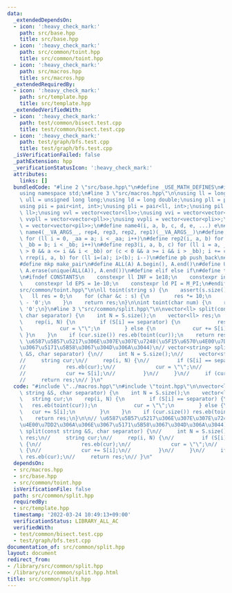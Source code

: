 ```yaml
---
data:
  _extendedDependsOn:
  - icon: ':heavy_check_mark:'
    path: src/base.hpp
    title: src/base.hpp
  - icon: ':heavy_check_mark:'
    path: src/common/toint.hpp
    title: src/common/toint.hpp
  - icon: ':heavy_check_mark:'
    path: src/macros.hpp
    title: src/macros.hpp
  _extendedRequiredBy:
  - icon: ':heavy_check_mark:'
    path: src/template.hpp
    title: src/template.hpp
  _extendedVerifiedWith:
  - icon: ':heavy_check_mark:'
    path: test/common/bisect.test.cpp
    title: test/common/bisect.test.cpp
  - icon: ':heavy_check_mark:'
    path: test/graph/bfs.test.cpp
    title: test/graph/bfs.test.cpp
  _isVerificationFailed: false
  _pathExtension: hpp
  _verificationStatusIcon: ':heavy_check_mark:'
  attributes:
    links: []
  bundledCode: "#line 2 \"src/base.hpp\"\n#define _USE_MATH_DEFINES\n#include <bits/stdc++.h>\n\
    using namespace std;\n#line 3 \"src/macros.hpp\"\n\nusing ll = long long;\nusing\
    \ ull = unsigned long long;\nusing ld = long double;\nusing pll = pair<ll, ll>;\n\
    using pii = pair<int, int>;\nusing pli = pair<ll, int>;\nusing pil = pair<int,\
    \ ll>;\nusing vvl = vector<vector<ll>>;\nusing vvi = vector<vector<int>>;\nusing\
    \ vvpll = vector<vector<pll>>;\nusing vvpli = vector<vector<pli>>;\nusing vvpil\
    \ = vector<vector<pil>>;\n#define name4(i, a, b, c, d, e, ...) e\n#define rep(...)\
    \ name4(__VA_ARGS__, rep4, rep3, rep2, rep1)(__VA_ARGS__)\n#define rep1(i, a)\
    \ for (ll i = 0, _aa = a; i < _aa; i++)\n#define rep2(i, a, b) for (ll i = a,\
    \ _bb = b; i < _bb; i++)\n#define rep3(i, a, b, c) for (ll i = a, _bb = b; (c\
    \ > 0 && a <= i && i < _bb) or (c < 0 && a >= i && i > _bb); i += c)\n#define\
    \ rrep(i, a, b) for (ll i=(a); i>(b); i--)\n#define pb push_back\n#define eb emplace_back\n\
    #define mkp make_pair\n#define ALL(A) A.begin(), A.end()\n#define UNIQUE(A) sort(ALL(A)),\
    \ A.erase(unique(ALL(A)), A.end())\n#define elif else if\n#define tostr to_string\n\
    \n#ifndef CONSTANTS\n    constexpr ll INF = 1e18;\n    constexpr int MOD = 1000000007;\n\
    \    constexpr ld EPS = 1e-10;\n    constexpr ld PI = M_PI;\n#endif\n#line 3 \"\
    src/common/toint.hpp\"\n\nll toint(string s) {\n    assert(s.size() < 20);\n \
    \   ll res = 0;\n    for (char &c : s) {\n        res *= 10;\n        res += c\
    \ - '0';\n    }\n    return res;\n}\n\nint toint(char num) {\n    return num -\
    \ '0';\n}\n#line 3 \"src/common/split.hpp\"\n\nvector<ll> split(const string &S,\
    \ char separator) {\n    int N = S.size();\n    vector<ll> res;\n    string cur;\n\
    \    rep(i, N) {\n        if (S[i] == separator) {\n            res.eb(toint(cur));\n\
    \            cur = \"\";\n        } else {\n            cur += S[i];\n       \
    \ }\n    }\n    if (cur.size()) res.eb(toint(cur));\n    return res;\n}\n\n//\
    \ \u6587\u5B57\u5217\u306E\u307E\u307E\u7248(\u5F15\u6570\u4E00\u7DD2\u306A\u306E\
    \u3067\u5171\u5B58\u3067\u304D\u306A\u3044)\n// vector<string> split(const string\
    \ &S, char separator) {\n//     int N = S.size();\n//     vector<string> res;\n\
    //     string cur;\n//     rep(i, N) {\n//         if (S[i] == separator) {\n\
    //             res.eb(cur);\n//             cur = \"\";\n//         } else {\n\
    //             cur += S[i];\n//         }\n//     }\n//     if (cur.size()) res.eb(cur);\n\
    //     return res;\n// }\n"
  code: "#include \"../macros.hpp\"\n#include \"toint.hpp\"\n\nvector<ll> split(const\
    \ string &S, char separator) {\n    int N = S.size();\n    vector<ll> res;\n \
    \   string cur;\n    rep(i, N) {\n        if (S[i] == separator) {\n         \
    \   res.eb(toint(cur));\n            cur = \"\";\n        } else {\n         \
    \   cur += S[i];\n        }\n    }\n    if (cur.size()) res.eb(toint(cur));\n\
    \    return res;\n}\n\n// \u6587\u5B57\u5217\u306E\u307E\u307E\u7248(\u5F15\u6570\
    \u4E00\u7DD2\u306A\u306E\u3067\u5171\u5B58\u3067\u304D\u306A\u3044)\n// vector<string>\
    \ split(const string &S, char separator) {\n//     int N = S.size();\n//     vector<string>\
    \ res;\n//     string cur;\n//     rep(i, N) {\n//         if (S[i] == separator)\
    \ {\n//             res.eb(cur);\n//             cur = \"\";\n//         } else\
    \ {\n//             cur += S[i];\n//         }\n//     }\n//     if (cur.size())\
    \ res.eb(cur);\n//     return res;\n// }\n"
  dependsOn:
  - src/macros.hpp
  - src/base.hpp
  - src/common/toint.hpp
  isVerificationFile: false
  path: src/common/split.hpp
  requiredBy:
  - src/template.hpp
  timestamp: '2022-03-24 10:49:13+09:00'
  verificationStatus: LIBRARY_ALL_AC
  verifiedWith:
  - test/common/bisect.test.cpp
  - test/graph/bfs.test.cpp
documentation_of: src/common/split.hpp
layout: document
redirect_from:
- /library/src/common/split.hpp
- /library/src/common/split.hpp.html
title: src/common/split.hpp
---
```

